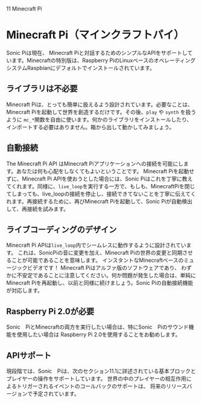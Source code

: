 11 Minecraft Pi

# Minecraft Pi（マインクラフトパイ）

Sonic Piは現在、 Minecraft Piと対話するためのシンプルなAPIをサポートしています。Minecraftの特別版は、Raspberry PiのLinuxベースのオペレーティングシステムRaspbianにデフォルトでインストールされています。

## ライブラリは不必要

Minecraft Piは、とっても簡単に扱えるよう設計されています。必要なことは、Minecraft Piを起動して世界を創造するだけです。その後、`play` や `synth` を扱うように `mc_*`関数を自由に使います。何かのライブラリをインストールしたり、インポートする必要はありません。箱から出して動かしてみましょう。

## 自動接続

The Minecraft Pi API はMinecraft Piアプリケーションへの接続を可能にします。あなたは何も心配をしなくてもよいということです。 Minecraft Piを起動せずに、Minecraft Pi APIを使おうとした場合には、Sonic Piはこれを丁寧に教えてくれます。同様に、`live_loop`を実行する一方で、もしも、MinecraftPiを閉じてしまっても、live_loopの接続を停止し、接続できてないことを丁寧に伝えてくれます。再接続するために、再びMinecraft Piを起動して、Sonic Piが自動検出して、再接続を試みます。

## ライブコーディングのデザイン

Minecraft Pi APIは`live_loop`内でシームレスに動作するように設計されています。
これは、SonicPiの音に変更を加え、Minecraft Piの世界の変更と同期させることが可能であることを意味します。
インスタントなMinecraftベースのミュージックビデオです！ Minecraft Piはアルファ版のソフトウェアであり、
わずかに不安定であることに注意してください。何か問題が発生した場合は、単純にMinecraft Piを再起動し、以前と同様に続けましょう。Sonic Piの自動接続機能が対応します。

## Raspberry Pi 2.0が必要

Sonic　PiとMinecraftの両方を実行したい場合は、特にSonic　Piのサウンド機能を使用したい場合は
Raspberry Pi 2.0を使用することをお勧めします。

## APIサポート

現段階では、Sonic　Piは、次のセクション11.1に詳述されている基本ブロックとプレイヤーの操作をサポートしています。
世界の中のプレイヤーの相互作用によるトリガーされるイベントのコールバックのサポートは、
将来のリリースバージョンで予定されています。
